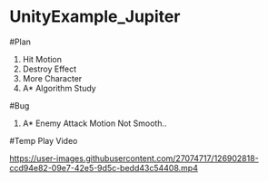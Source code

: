 # UnityExample_Jupiter

#Plan
1. Hit Motion
2. Destroy Effect
3. More Character
4. A* Algorithm Study

#Bug
1. A* Enemy Attack Motion Not Smooth..

#Temp Play Video


https://user-images.githubusercontent.com/27074717/126902818-ccd94e82-09e7-42e5-9d5c-bedd43c54408.mp4

